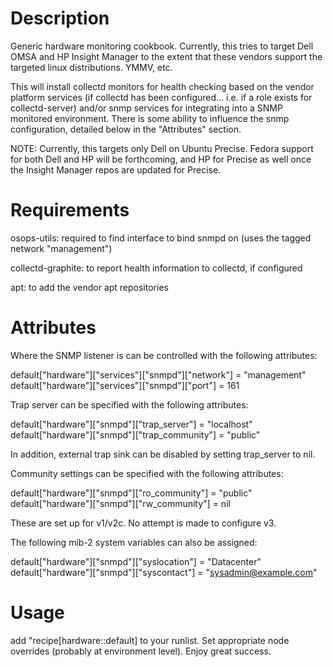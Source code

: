 Description
===========

Generic hardware monitoring cookbook.  Currently, this tries to target
Dell OMSA and HP Insight Manager to the extent that these vendors support
the targeted linux distributions.  YMMV, etc.

This will install collectd monitors for health checking based on the
vendor platform services (if collectd has been configured... i.e. if a
role exists for collectd-server) and/or snmp services for integrating
into a SNMP monitored environment.  There is some ability to influence
the snmp configuration, detailed below in the "Attributes" section.

NOTE: Currently, this targets only Dell on Ubuntu Precise.  Fedora
support for both Dell and HP will be forthcoming, and HP for Precise
as well once the Insight Manager repos are updated for Precise.

Requirements
============

osops-utils: required to find interface to bind snmpd on (uses the tagged network "management")

collectd-graphite: to report health information to collectd, if configured

apt: to add the vendor apt repositories


Attributes
==========

Where the SNMP listener is can be controlled with the following attributes:

default["hardware"]["services"]["snmpd"]["network"] = "management"
default["hardware"]["services"]["snmpd"]["port"] = 161

Trap server can be specified with the following attributes:

default["hardware"]["snmpd"]["trap_server"] = "localhost"
default["hardware"]["snmpd"]["trap_community"] = "public"

In addition, external trap sink can be disabled by setting trap_server to nil.

Community settings can be specified with the following attributes:

default["hardware"]["snmpd"]["ro_community"] = "public"
default["hardware"]["snmpd"]["rw_community"] = nil

These are set up for v1/v2c.  No attempt is made to configure v3.

The following mib-2 system variables can also be assigned:

default["hardware"]["snmpd"]["syslocation"] = "Datacenter"
default["hardware"]["snmpd"]["syscontact"] = "sysadmin@example.com"

Usage
=====

add "recipe[hardware::default] to your runlist.  Set appropriate node
overrides (probably at environment level).  Enjoy great success.
